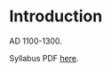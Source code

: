 # Introduction

AD 1100-1300.

Syllabus PDF [here](https://drive.google.com/file/d/1ZXl-kWAYSqF3aoz4GtHRaoTw_S8l-wFB/view).
